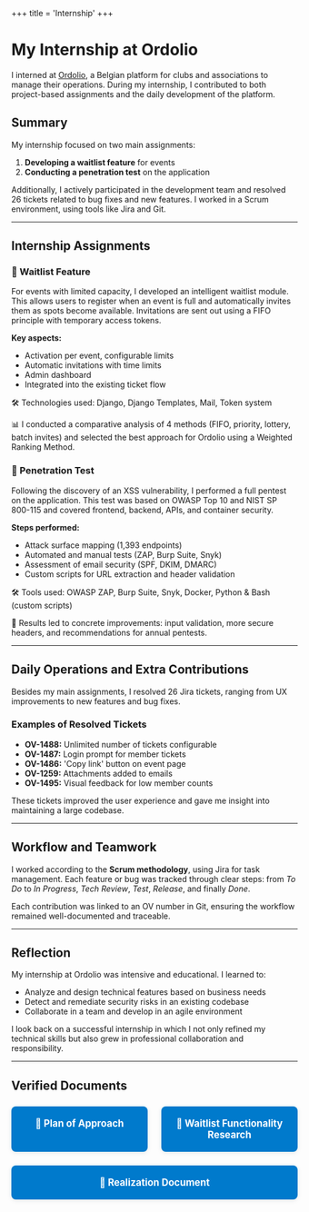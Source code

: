 +++
title = 'Internship'
+++

# My Internship at Ordolio
I interned at [Ordolio](https://ordolio.com), a Belgian platform for clubs and associations to manage their operations. During my internship, I contributed to both project-based assignments and the daily development of the platform.

## Summary

My internship focused on two main assignments:
1. **Developing a waitlist feature** for events
2. **Conducting a penetration test** on the application

Additionally, I actively participated in the development team and resolved 26 tickets related to bug fixes and new features. I worked in a Scrum environment, using tools like Jira and Git.

---

## Internship Assignments

### 🧾 Waitlist Feature

For events with limited capacity, I developed an intelligent waitlist module. This allows users to register when an event is full and automatically invites them as spots become available. Invitations are sent out using a FIFO principle with temporary access tokens.

**Key aspects:**
- Activation per event, configurable limits
- Automatic invitations with time limits
- Admin dashboard
- Integrated into the existing ticket flow

🛠 Technologies used: Django, Django Templates, Mail, Token system

📊 I conducted a comparative analysis of 4 methods (FIFO, priority, lottery, batch invites) and selected the best approach for Ordolio using a Weighted Ranking Method.

### 🔐 Penetration Test

Following the discovery of an XSS vulnerability, I performed a full pentest on the application. This test was based on OWASP Top 10 and NIST SP 800-115 and covered frontend, backend, APIs, and container security.

**Steps performed:**
- Attack surface mapping (1,393 endpoints)
- Automated and manual tests (ZAP, Burp Suite, Snyk)
- Assessment of email security (SPF, DKIM, DMARC)
- Custom scripts for URL extraction and header validation

🛠 Tools used: OWASP ZAP, Burp Suite, Snyk, Docker, Python & Bash (custom scripts)

📌 Results led to concrete improvements: input validation, more secure headers, and recommendations for annual pentests.

---

## Daily Operations and Extra Contributions

Besides my main assignments, I resolved 26 Jira tickets, ranging from UX improvements to new features and bug fixes.

###  Examples of Resolved Tickets
- **OV-1488:** Unlimited number of tickets configurable
- **OV-1487:** Login prompt for member tickets
- **OV-1486:** 'Copy link' button on event page
- **OV-1259:** Attachments added to emails
- **OV-1495:** Visual feedback for low member counts

These tickets improved the user experience and gave me insight into maintaining a large codebase.

---

## Workflow and Teamwork

I worked according to the **Scrum methodology**, using Jira for task management. Each feature or bug was tracked through clear steps: from *To Do* to *In Progress*, *Tech Review*, *Test*, *Release*, and finally *Done*.

Each contribution was linked to an OV number in Git, ensuring the workflow remained well-documented and traceable.

---

## Reflection

My internship at Ordolio was intensive and educational. I learned to:
- Analyze and design technical features based on business needs
- Detect and remediate security risks in an existing codebase
- Collaborate in a team and develop in an agile environment

I look back on a successful internship in which I not only refined my technical skills but also grew in professional collaboration and responsibility.

---

## Verified Documents

<div style="display: flex; flex-wrap: wrap; gap: 1.5rem; margin-top: 1.5rem;">
  <a href="/files/PlanVanAanpak.docx" download style="flex: 1 1 200px; text-align: center; background: #007acc; color: #fff; padding: 1.2em 0; border-radius: 8px; font-size: 1.2em; text-decoration: none; font-weight: bold; box-shadow: 0 2px 8px rgba(0,0,0,0.08); transition: background 0.2s;">
    📄 Plan of Approach
  </a>
  <a href="/files/Onderzoek_wachtlijsten.docx" download style="flex: 1 1 200px; text-align: center; background: #007acc; color: #fff; padding: 1.2em 0; border-radius: 8px; font-size: 1.2em; text-decoration: none; font-weight: bold; box-shadow: 0 2px 8px rgba(0,0,0,0.08); transition: background 0.2s;">
    📄 Waitlist Functionality Research
  </a>
  <a href="/files/Realisatiedocument__Jonas_Quintiens.docx" download style="flex: 1 1 200px; text-align: center; background: #007acc; color: #fff; padding: 1.2em 0; border-radius: 8px; font-size: 1.2em; text-decoration: none; font-weight: bold; box-shadow: 0 2px 8px rgba(0,0,0,0.08); transition: background 0.2s;">
    📄 Realization Document
  </a>
</div>





